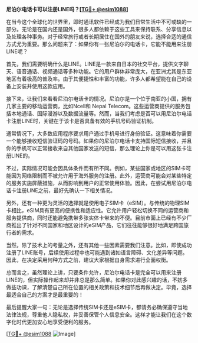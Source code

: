 **尼泊尔电话卡可以注册LINE吗？[[TG💪+ @esim1088](https://t.me/s/esim1088)]**

在当今这个全球化的世界里，即时通讯软件已经成为我们日常生活中不可或缺的一部分。无论是在国内还是国外，很多人都依赖于这些工具来保持联系、分享信息以及处理各种事务。对于经常旅行或者长期居住在国外的朋友来说，选择合适的通信方式尤为重要。那么问题来了：如果你有一张尼泊尔的电话卡，它能不能用来注册LINE呢？

首先，我们需要明确什么是LINE。LINE是一款来自日本的社交平台，提供文字聊天、语音通话、视频通话等多种功能。它的用户群体非常庞大，在亚洲尤其是东亚地区有着极高的普及率。由于其便捷性和丰富的功能，许多人都希望能在自己的设备上安装并使用这款应用。

接下来，让我们来看看尼泊尔电话卡的情况。尼泊尔是一个位于南亚的小国，拥有几家主要的移动运营商，比如Ncell和 Nepal Telecom。这些运营商提供的服务包括本地通话、国际漫游以及数据流量等。然而，当我们考虑是否可以用尼泊尔电话卡注册LINE时，关键在于该卡是否具备有效的手机号码验证机制。

通常情况下，大多数应用程序要求用户通过手机号进行身份验证。这意味着你需要一个能够接收短信验证码的号码。如果你的尼泊尔电话卡支持国际短信接收，并且你的手机可以正常接收来自其他国家发送的短信，那么理论上你是可以用这张卡注册LINE的。

不过，实际情况可能会因具体条件而有所不同。例如，某些国家或地区的SIM卡可能因为网络限制而不被允许用于海外服务的注册。此外，运营商可能会对某些特定的服务实施屏蔽措施，从而影响到用户的正常使用体验。因此，在尝试用尼泊尔电话卡注册LINE之前，最好先确认一下相关情况。

另外，还有一种更为灵活的选择就是使用电子SIM卡（eSIM）。与传统的物理SIM卡相比，eSIM具有更高的便携性和适应性。它允许用户轻松切换不同的运营商和服务提供商，同时还能避免携带多张实体卡带来的不便。目前市面上已经有不少厂商推出了针对不同国家和地区设计的eSIM产品，它们往往能够很好地满足跨国旅行者的需求。

当然，除了技术上的考量之外，还有其他一些因素需要我们注意。比如，即使成功注册了LINE账号，后续使用过程中也可能遇到诸如语言障碍、文化差异等问题。因此，在决定采用何种方式之前，建议大家根据自身需求进行全面权衡。

总而言之，虽然理论上讲，只要条件允许，尼泊尔电话卡是完全可以用来注册LINE的，但实际操作起来却并非总是那么简单。如果你对此感兴趣的话，不妨多做些功课，了解清楚自己所在位置的相关政策和技术细节后再做决定。毕竟，选择最适合自己的方案才是最重要的！

最后提醒大家一句：无论是选择传统SIM卡还是eSIM卡，都请务必确保遵守当地法律法规，尊重他人隐私权，并妥善保管个人信息安全。这样才能让我们在这个数字化时代更加安心地享受便利的服务。

[[TG💪+ @esim1088](https://t.me/s/esim1088) ![Image](https://i.postimg.cc/4NQfJmqS/Snipaste-2025-05-13-00-14-12.png)]